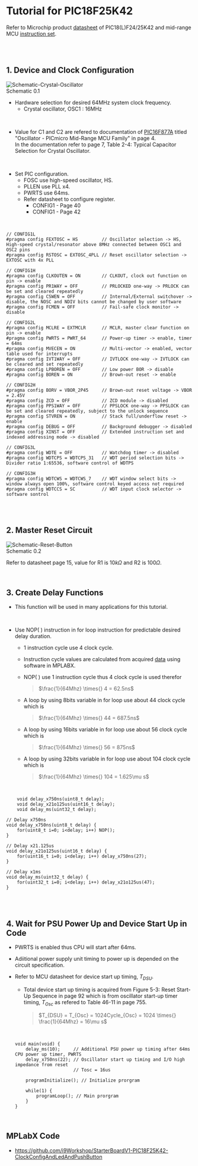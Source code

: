 # Tutorial for PIC18F25K42

Refer to Microchip product [datasheet](https://www.microchip.com/en-us/product/pic18f25k42) of PIC18(L)F24/25K42 
and mid-range MCU [instruction set](https://developerhelp.microchip.com/xwiki/bin/view/products/mcu-mpu/8bit-pic/enhanced-family/mrinst/#).<br/>
<br/>

<br/>

## 1.  Device and Clock Configuration

![Schematic-Crystal-Oscillator](https://github.com/user-attachments/assets/ab182c40-9e38-42b5-b5cf-1f6537c42b45)
<br/>
Schematic 0.1
<br/>

* Hardware selection for desired 64MHz system clock frequency.
    - Crystal oscillator, OSC1 : 16MHz
<br/>

* Value for C1 and C2 are refered to documentation of [PIC16F877A](https://www.microchip.com/en-us/product/pic16f877a) titled "Oscillator - PICmicro Mid-Range MCU Family" in page 4.<br/>
In the documentation refer to page 7, Table 2-4: Typical Capacitor Selection for Crystal Oscillator.
<br/>

* Set PIC configuration.
  - FOSC use high-speed oscillator, HS.
  - PLLEN use PLL x4.
  - PWRTS use 64ms.
  - Refer datasheet to configure register.
    - CONFIG1 - Page 40
    - CONFIG1 - Page 42
<br/>

```
// CONFIG1L
#pragma config FEXTOSC = HS         // Oscillator selection -> HS, High-speed crystal/resonator above 8MHz connected between OSC1 and OSC2 pins
#pragma config RSTOSC = EXTOSC_4PLL // Reset oscillator selection -> EXTOSC with 4x PLL

// CONFIG1H
#pragma config CLKOUTEN = ON        // CLKOUT, clock out function on pin -> enable
#pragma config PR1WAY = OFF         // PRLOCKED one-way -> PRLOCK can be set and cleared repeatedly
#pragma config CSWEN = OFF          // Internal/External switchover -> disable, the NOSC and NDIV bits cannot be changed by user software
#pragma config FCMEN = OFF          // Fail-safe clock monitor -> disable

// CONFIG2L
#pragma config MCLRE = EXTMCLR      // MCLR, master clear function on pin -> enable
#pragma config PWRTS = PWRT_64      // Power-up timer -> enable, timer = 64ms
#pragma config MVECEN = ON          // Multi-vector -> enabled, vector table used for interrupts
#pragma config IVT1WAY = OFF        // IVTLOCK one-way -> IVTLOCK can be cleared and set repeatedly
#pragma config LPBOREN = OFF        // Low power BOR -> disable
#pragma config BOREN = ON           // Brown-out reset -> enable

// CONFIG2H
#pragma config BORV = VBOR_2P45     // Brown-out reset voltage -> VBOR = 2.45V
#pragma config ZCD = OFF            // ZCD module -> disabled
#pragma config PPS1WAY = OFF        // PPSLOCK one-way -> PPSLOCK can be set and cleared repeatedly, subject to the unlock sequence
#pragma config STVREN = ON          // Stack full/underflow reset -> enable
#pragma config DEBUG = OFF          // Background debugger -> disabled
#pragma config XINST = OFF          // Extended instruction set and indexed addressing mode -> disabled

// CONFIG3L
#pragma config WDTE = OFF           // Watchdog timer -> disabled
#pragma config WDTCPS = WDTCPS_31   // WDT period selection bits -> Divider ratio 1:65536, software control of WDTPS

// CONFIG3H
#pragma config WDTCWS = WDTCWS_7    // WDT window select bits -> window always open 100%, software control keyed access not required
#pragma config WDTCCS = SC          // WDT input clock selector -> software sontrol
```
<br/>

<br/>

## 2.  Master Reset Circuit

![Schematic-Reset-Button](https://github.com/user-attachments/assets/020ceedc-c67c-4179-83f2-5b07f9785c68)
<br/>
Schematic 0.2
<br/>

Refer to datasheet page 15, value for R1 is $10k\Omega$ and R2 is $100\Omega$.
<br/>

<br/>

## 3.  Create Delay Functions

* This function will be used in many applications for this tutorial.
<br/>

* Use NOP( ) instruction in for loop instruction for predictable desired delay duration.
    - 1 instruction cycle use 4 clock cycle.
    - Instruction cycle values are calculated from acquired [data](https://github.com/i9Workshop/Tutorials-Microchip-XC8/blob/main/Tutorials-PIC16F/for_loop_instruction_cycle_data.txt) using software in MPLABX.
      
    - NOP( ) use 1 instruction cycle thus 4 clock cycle is used therefor
      >$\frac{1}{64Mhz} \times{} 4 = 62.5ns$
      
    - A loop by using 8bits variable in for loop use about 44 clock cycle which is
      >$\frac{1}{64Mhz} \times{} 44 = 687.5ns$
      
    - A loop by using 16bits variable in for loop use about 56 clock cycle which is
      >$\frac{1}{64Mhz} \times{} 56 = 875ns$
      
    - A loop by using 32bits variable in for loop use about 104 clock cycle which is
      >$\frac{1}{64Mhz} \times{} 104 = 1.625\mu s$
<br/>

```
    void delay_x750ns(uint8_t delay);
    void delay_x21o125us(uint16_t delay);
    void delay_ms(uint32_t delay);
```

```
// Delay x750ns
void delay_x750ns(uint8_t delay) {
    for(uint8_t i=0; i<delay; i++) NOP();
}

// Delay x21.125us
void delay_x21o125us(uint16_t delay) {
    for(uint16_t i=0; i<delay; i++) delay_x750ns(27);
}

// Delay x1ms
void delay_ms(uint32_t delay) {
    for(uint32_t i=0; i<delay; i++) delay_x21o125us(47);
}
```
<br/>

<br/>

## 4.  Wait for PSU Power Up and Device Start Up in Code

* PWRTS is enabled thus CPU will start after 64ms.

* Adiitional power supply unit timing to power up is depended on the circuit specification.

* Refer to MCU datasheet for device start up timing, $T_{DSU}$.
  - Total device start up timing is acquired from Figure 5-3: Reset Start-Up Sequence in page 92 which is from oscillator start-up timer timing, $T_{Osc}$ as refered to Table 46-11 in page 755.
    
    >$T_{DSU} = T_{Osc} = 1024Cycle_{Osc} = 1024 \times{} \frac{1}{64Mhz} = 16\mu s$
    <br/>
  
  ```
  void main(void) {
      delay_ms(10);     // Additional PSU power up timing after 64ms CPU power up timer, PWRTS
      delay_x750ns(22); // Oscillator start up timing and I/O high impedance from reset
                        // Tosc = 16us
      
      programInitialize(); // Initialize prorgram
      
      while(1) {
          programLoop(); // Main prorgram
      }
  }
  ```
<br/>

## MPLabX Code

* https://github.com/i9Workshop/StarterBoardV1-PIC18F25K42-ClockConfigAndLedAndPushButton
<br/>

<br/>
